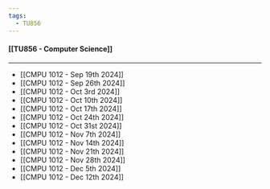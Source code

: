 ```yaml
---
tags:
  - TU856
---
```

#### [[TU856 - Computer Science]]

---

- [[CMPU 1012 - Sep 19th 2024]]
- [[CMPU 1012 - Sep 26th 2024]]
- [[CMPU 1012 - Oct 3rd 2024]]
- [[CMPU 1012 - Oct 10th 2024]]
- [[CMPU 1012 - Oct 17th 2024]]
- [[CMPU 1012 - Oct 24th 2024]]
- [[CMPU 1012 - Oct 31st 2024]]
- [[CMPU 1012 - Nov 7th 2024]]
- [[CMPU 1012 - Nov 14th 2024]]
- [[CMPU 1012 - Nov 21th 2024]]
- [[CMPU 1012 - Nov 28th 2024]]
- [[CMPU 1012 - Dec 5th 2024]]
- [[CMPU 1012 - Dec 12th 2024]]
